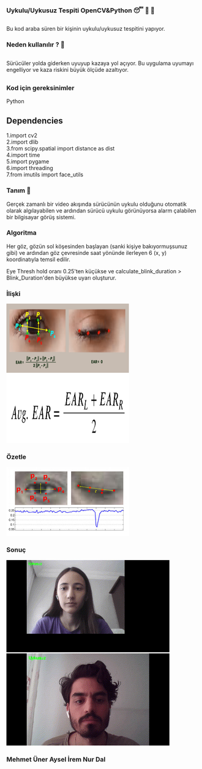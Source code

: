### Uykulu/Uykusuz Tespiti OpenCV&Python 😴 🚫 🚗 

##
Bu kod araba süren bir kişinin uykulu/uykusuz tespitini yapıyor.
### Neden kullanılır ? 🎯
##
Sürücüler yolda giderken uyuyup kazaya yol açıyor. Bu uygulama uyumayı engelliyor ve kaza riskini büyük ölçüde azaltıyor.
##
### Kod için gereksinimler
Python

## Dependencies
1.import cv2 <br>
2.import dlib <br>
3.from scipy.spatial import distance as dist <br>
4.import time <br>
5.import pygame <br>
6.import threading <br>
7.from imutils import face_utils

### Tanım 📌
Gerçek zamanlı bir video akışında sürücünün uykulu olduğunu otomatik olarak algılayabilen ve ardından sürücü uykulu görünüyorsa alarm çalabilen bir bilgisayar görüş sistemi.

### Algoritma 
Her göz, gözün sol köşesinden başlayan (sanki kişiye bakıyormuşsunuz gibi) ve ardından göz çevresinde saat yönünde ilerleyen 6 (x, y) koordinatıyla temsil edilir.

Eye Thresh hold oranı 0.25'ten küçükse ve calculate_blink_duration > Blink_Duration'den büyükse uyarı oluşturur.

### İlişki
<img src="https://github.com/mehmetuner/goruntuproje/blob/main/fotograflar/03-driver-drowsiness-detection-EAR-points.png" alt="alt text" width="320" height="180">
<img src="https://github.com/mehmetuner/goruntuproje/blob/main/fotograflar/12-driver-drowsiness-detection-AVG_EAR-equation.png" alt="alt text" width="320" height="180">

### Özetle

<img src="https://github.com/mehmetuner/goruntuproje/blob/main/fotograflar/eye3.jpg" alt="alt text" width="320" height="180">

### Sonuç
![Drowsiness Detection Demo](https://github.com/mehmetuner/goruntuproje/blob/main/fotograflar/Uykulu_Uykusuz1.gif)<br>
![Drowsiness Detection Demo](https://github.com/mehmetuner/goruntuproje/blob/main/fotograflar/Uykulu_Uykusuz.gif)


### Mehmet Üner Aysel İrem Nur Dal
